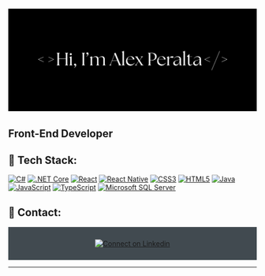 ![alt README header](https://github.com/alperalt1/alperalt1/blob/2eadf3a325af78e02f748528f0bfd12ee2fb66f9/assets/imageredimenstyle.png)

## Front-End Developer



## 🚀 Tech Stack:


[![C#](https://img.shields.io/badge/c%23-%23239120.svg?style=for-the-badge&logo=csharp&logoColor=white)](https://img.shields.io/badge/c%23-%23239120.svg?style=for-the-badge&logo=csharp&logoColor=white)
[![.NET Core](https://img.shields.io/badge/.NET%20Core-512BD4?style=for-the-badge&logo=dotnet&logoColor=white)](https://img.shields.io/badge/.NET%20Core-512BD4?style=for-the-badge&logo=dotnet&logoColor=white)
[![React](https://img.shields.io/badge/react-%2361DAFB.svg?style=for-the-badge&logo=react&logoColor=white)](https://img.shields.io/badge/react-%2361DAFB.svg?style=for-the-badge&logo=react&logoColor=white)
[![React Native](https://img.shields.io/badge/React%20Native-20232A?style=for-the-badge&logo=react&logoColor=61DAFB)](https://img.shields.io/badge/React%20Native-20232A?style=for-the-badge&logo=react&logoColor=61DAFB)
[![CSS3](https://img.shields.io/badge/css3-%231572B6.svg?style=for-the-badge&logo=css3&logoColor=white)](https://img.shields.io/badge/css3-%231572B6.svg?style=for-the-badge&logo=css3&logoColor=white)
[![HTML5](https://img.shields.io/badge/html5-%23E34F26.svg?style=for-the-badge&logo=html5&logoColor=white)](https://img.shields.io/badge/html5-%23E34F26.svg?style=for-the-badge&logo=html5&logoColor=white)
[![Java](https://img.shields.io/badge/java-%23ED8B00.svg?style=for-the-badge&logo=openjdk&logoColor=white)](https://img.shields.io/badge/java-%23ED8B00.svg?style=for-the-badge&logo=openjdk&logoColor=white)
[![JavaScript](https://img.shields.io/badge/javascript-%23323330.svg?style=for-the-badge&logo=javascript&logoColor=%23F7DF1E)](https://img.shields.io/badge/javascript-%23323330.svg?style=for-the-badge&logo=javascript&logoColor=%23F7DF1E)
[![TypeScript](https://img.shields.io/badge/typescript-%23007ACC.svg?style=for-the-badge&logo=typescript&logoColor=white)](https://img.shields.io/badge/typescript-%23007ACC.svg?style=for-the-badge&logo=typescript&logoColor=white)
[![Microsoft SQL Server](https://img.shields.io/badge/Microsoft%20SQL%20Server-CC2927?style=for-the-badge&logo=microsoft%20sql%20server&logoColor=white)](https://img.shields.io/badge/Microsoft%20SQL%20Server-CC2927?style=for-the-badge&logo=microsoft%20sql%20server&logoColor=white)

## 💬 Contact:

<div align="center" style="background:#414a50; padding: 25px 0;">
     <a href="https://www.linkedin.com/in/alex-peralta-38961123a">
        <img src="https://raw.githubusercontent.com/Iwi4a/iwi4a/master/assets/linkedin.svg" alt="Connect on Linkedin">
    </a>
</div>

-----

